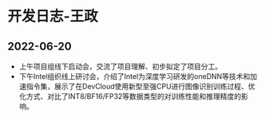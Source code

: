# 开发日志-王政

## 2022-06-20

- 上午项目组线下启动会，交流了项目理解、初步拟定了项目分工。
- 下午Intel组织线上研讨会，介绍了Intel为深度学习研发的oneDNN等技术和加速指令集，展示了在DevCloud使用新型至强CPU进行图像识别训练过程、优化方式、对比了INT8/BF16/FP32等数据类型的对训练性能和推理精度的影响。
